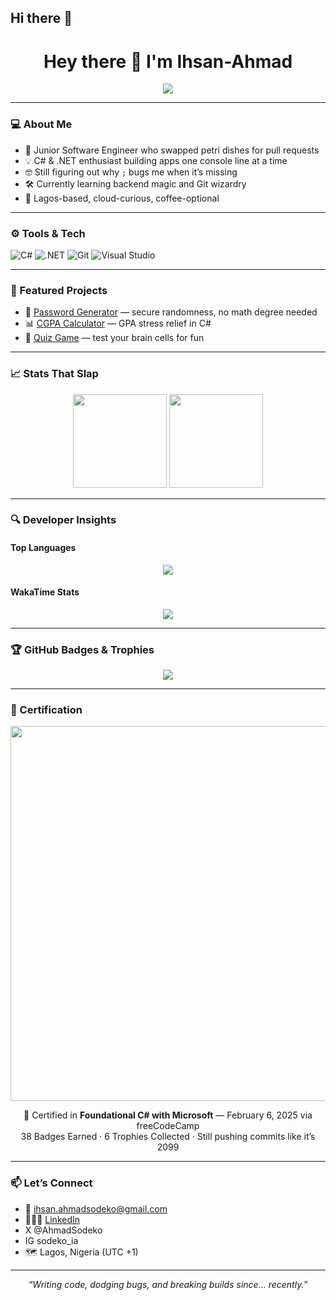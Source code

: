 ## Hi there 👋


<h1 align="center">Hey there 👋 I'm Ihsan-Ahmad</h1>
<p align="center">
  <img src="https://img.shields.io/badge/First%20Class%20Marine%20Biologist-turned-Dev-9cf?style=flat-square" />
</p>

---

### 💻 About Me

- 🧠 Junior Software Engineer who swapped petri dishes for pull requests  
- 💡 C# & .NET enthusiast building apps one console line at a time  
- 🤓 Still figuring out why `;` bugs me when it’s missing  
- 🛠️ Currently learning backend magic and Git wizardry  
- 🧳 Lagos-based, cloud-curious, coffee-optional  

---

### ⚙️ Tools & Tech

![C#](https://img.shields.io/badge/C%23-%23239120.svg?style=flat&logo=c-sharp&logoColor=white)
![.NET](https://img.shields.io/badge/.NET-%236B52AE.svg?style=flat&logo=dotnet&logoColor=white)
![Git](https://img.shields.io/badge/Git-%23F05033.svg?style=flat&logo=git&logoColor=white)
![Visual Studio](https://img.shields.io/badge/Visual%20Studio-5C2D91?style=flat&logo=visual-studio&logoColor=white)

---

### 📌 Featured Projects

- 🔐 [Password Generator](https://github.com/Ihsan-SIA/PhoneNumberAndPasswordGenerator) — secure randomness, no math degree needed  
- 📊 [CGPA Calculator](https://github.com/Ihsan-SIA/CGPACalculator) — GPA stress relief in C#  
- 🧠 [Quiz Game](https://github.com/Ihsan-SIA/TheUltimateQuizGame) — test your brain cells for fun  

---

### 📈 Stats That Slap

<p align="center">
  <img src="https://github-readme-stats.vercel.app/api?username=Ihsan-SIA&show_icons=true&theme=tokyonight" height="150"/>
  <img src="https://github-readme-streak-stats.herokuapp.com?user=Ihsan-SIA&theme=tokyonight" height="150"/>
</p>

---

### 🔍 Developer Insights

#### Top Languages
<p align="center">
  <img src="https://github-readme-stats.vercel.app/api/top-langs/?username=Ihsan-SIA&layout=compact&theme=tokyonight"/>
</p>

#### WakaTime Stats
<p align="center">
  <img src="https://github-readme-stats.vercel.app/api/wakatime?username=Ihsan-SIA&theme=tokyonight"/>
</p>

---

### 🏆 GitHub Badges & Trophies

<p align="center">
  <img src="https://github-profile-trophy.vercel.app/?username=Ihsan-SIA&theme=tokyonight&no-bg=true&margin-w=15&margin-h=15&column=6" />
</p>

---

### 📜 Certification

<p align="center">
  <img src="https://drive.google.com/uc?id=11ZmY5OUB983Mq-n7Stw9kxS67UEvNMPT" width="600" />
</p>

<p align="center">
  🏅 Certified in <strong>Foundational C# with Microsoft</strong> — February 6, 2025 via freeCodeCamp  
  <br>
  38 Badges Earned · 6 Trophies Collected · Still pushing commits like it’s 2099
</p>

---

### 📫 Let’s Connect
- 💌 ihsan.ahmadsodeko@gmail.com  
- 🧑🏾‍💻 [LinkedIn](https://bit.ly/ihsanlinkedin)
- X @AhmadSodeko
- IG sodeko_ia
- 🗺️ Lagos, Nigeria (UTC +1)

---

<p align="center"><i>“Writing code, dodging bugs, and breaking builds since... recently.”</i></p>

